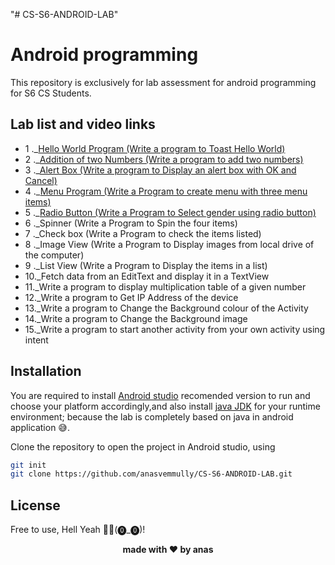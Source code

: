 "# CS-S6-ANDROID-LAB" 
# Android programming

This repository is exclusively for lab assessment for android programming for S6 CS Students.

## Lab list and video links 
 - 1 ._[Hello World Program (Write a program to Toast Hello World)]
 - 2 ._[Addition of two Numbers (Write a program to add two numbers)]
 - 3 ._[Alert Box (Write a program to Display an alert box with OK and Cancel)]
 - 4 ._[Menu Program (Write a Program to create menu with three menu items)]
 - 5 ._[Radio Button (Write a Program to Select gender using radio button)]
 - 6 ._Spinner (Write a Program to Spin the four items)
 - 7 ._Check box (Write a Program to check the items listed) 
 - 8 ._Image View (Write a Program to Display images from local drive of the computer) 
 - 9 ._List View (Write a Program to Display the items in a list) 
 - 10._Fetch data from an EditText and display it in a TextView
 - 11._Write a program to display multiplication table of a given number
 - 12._Write a program to Get IP Address of the device
 - 13._Write a program to Change the Background colour of the Activity
 - 14._Write a program to Change the Background image
 - 15._Write a program to start another activity from your own activity using intent


## Installation

You are required to install [Android studio] recomended version to run and choose your platform accordingly,and also install [java JDK] for your runtime environment; because the lab is completely based on java in android application 😅.

Clone the repository to open the project in Android studio, using
```sh
git init
git clone https://github.com/anasvemmully/CS-S6-ANDROID-LAB.git
```
## License

Free to use, Hell Yeah 👍🏻(⓿_⓿)!

<p align="center">
 <span><b>made with ❤ by anas</b></span>      
</p>

[Hello World Program (Write a program to Toast Hello World)]: <https://youtu.be/7i6uSVGbITc>
[Addition of two Numbers (Write a program to add two numbers)]: <https://youtu.be/99EjdTyx4Ro>
[Alert Box (Write a program to Display an alert box with OK and Cancel)]: <https://youtu.be/iwzekPOBnhg>
[Menu Program (Write a Program to create menu with three menu items)]: <https://youtu.be/9Hm0oMn8sfM>
[Radio Button (Write a Program to Select gender using radio button)]: <https://youtu.be/yS47n6maTLM>

[Android studio]: <https://developer.android.com/studio>
[Java JDK]: <https://www.oracle.com/java/technologies/downloads/>
